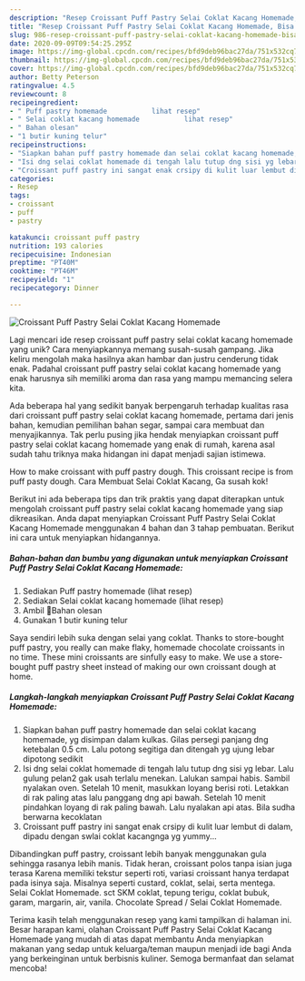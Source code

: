 ```yaml
---
description: "Resep Croissant Puff Pastry Selai Coklat Kacang Homemade, Bisa Manjain Lidah"
title: "Resep Croissant Puff Pastry Selai Coklat Kacang Homemade, Bisa Manjain Lidah"
slug: 986-resep-croissant-puff-pastry-selai-coklat-kacang-homemade-bisa-manjain-lidah
date: 2020-09-09T09:54:25.295Z
image: https://img-global.cpcdn.com/recipes/bfd9deb96bac27da/751x532cq70/croissant-puff-pastry-selai-coklat-kacang-homemade-foto-resep-utama.jpg
thumbnail: https://img-global.cpcdn.com/recipes/bfd9deb96bac27da/751x532cq70/croissant-puff-pastry-selai-coklat-kacang-homemade-foto-resep-utama.jpg
cover: https://img-global.cpcdn.com/recipes/bfd9deb96bac27da/751x532cq70/croissant-puff-pastry-selai-coklat-kacang-homemade-foto-resep-utama.jpg
author: Betty Peterson
ratingvalue: 4.5
reviewcount: 8
recipeingredient:
- " Puff pastry homemade           lihat resep"
- " Selai coklat kacang homemade           lihat resep"
- " Bahan olesan"
- "1 butir kuning telur"
recipeinstructions:
- "Siapkan bahan puff pastry homemade dan selai coklat kacang homemade, yg disimpan dalam kulkas. Gilas persegi panjang dng ketebalan 0.5 cm. Lalu potong segitiga dan ditengah yg ujung lebar dipotong sedikit"
- "Isi dng selai coklat homemade di tengah lalu tutup dng sisi yg lebar. Lalu gulung pelan2 gak usah terlalu menekan. Lalukan sampai habis. Sambil nyalakan oven. Setelah 10 menit, masukkan loyang berisi roti. Letakkan di rak paling atas lalu panggang dng api bawah. Setelah 10 menit pindahkan loyang di rak paling bawah. Lalu nyalakan api atas. Bila sudha berwarna kecoklatan"
- "Croissant puff pastry ini sangat enak crsipy di kulit luar lembut di dalam, dipadu dengan swlai coklat kacangnga yg yummy..."
categories:
- Resep
tags:
- croissant
- puff
- pastry

katakunci: croissant puff pastry 
nutrition: 193 calories
recipecuisine: Indonesian
preptime: "PT40M"
cooktime: "PT46M"
recipeyield: "1"
recipecategory: Dinner

---
```



![Croissant Puff Pastry Selai Coklat Kacang Homemade](https://img-global.cpcdn.com/recipes/bfd9deb96bac27da/751x532cq70/croissant-puff-pastry-selai-coklat-kacang-homemade-foto-resep-utama.jpg)

Lagi mencari ide resep croissant puff pastry selai coklat kacang homemade yang unik? Cara menyiapkannya memang susah-susah gampang. Jika keliru mengolah maka hasilnya akan hambar dan justru cenderung tidak enak. Padahal croissant puff pastry selai coklat kacang homemade yang enak harusnya sih memiliki aroma dan rasa yang mampu memancing selera kita.

Ada beberapa hal yang sedikit banyak berpengaruh terhadap kualitas rasa dari croissant puff pastry selai coklat kacang homemade, pertama dari jenis bahan, kemudian pemilihan bahan segar, sampai cara membuat dan menyajikannya. Tak perlu pusing jika hendak menyiapkan croissant puff pastry selai coklat kacang homemade yang enak di rumah, karena asal sudah tahu triknya maka hidangan ini dapat menjadi sajian istimewa.

How to make croissant with puff pastry dough. This croissant recipe is from puff pasty dough. Cara Membuat Selai Coklat Kacang, Ga susah kok!


Berikut ini ada beberapa tips dan trik praktis yang dapat diterapkan untuk mengolah croissant puff pastry selai coklat kacang homemade yang siap dikreasikan. Anda dapat menyiapkan Croissant Puff Pastry Selai Coklat Kacang Homemade menggunakan 4 bahan dan 3 tahap pembuatan. Berikut ini cara untuk menyiapkan hidangannya.

<!--inarticleads1-->

##### Bahan-bahan dan bumbu yang digunakan untuk menyiapkan Croissant Puff Pastry Selai Coklat Kacang Homemade:

1. Sediakan  Puff pastry homemade           (lihat resep)
1. Sediakan  Selai coklat kacang homemade           (lihat resep)
1. Ambil  🌿Bahan olesan
1. Gunakan 1 butir kuning telur


Saya sendiri lebih suka dengan selai yang coklat. Thanks to store-bought puff pastry, you really can make flaky, homemade chocolate croissants in no time. These mini croissants are sinfully easy to make. We use a store-bought puff pastry sheet instead of making our own croissant dough at home. 

<!--inarticleads2-->

##### Langkah-langkah menyiapkan Croissant Puff Pastry Selai Coklat Kacang Homemade:

1. Siapkan bahan puff pastry homemade dan selai coklat kacang homemade, yg disimpan dalam kulkas. Gilas persegi panjang dng ketebalan 0.5 cm. Lalu potong segitiga dan ditengah yg ujung lebar dipotong sedikit
1. Isi dng selai coklat homemade di tengah lalu tutup dng sisi yg lebar. Lalu gulung pelan2 gak usah terlalu menekan. Lalukan sampai habis. Sambil nyalakan oven. Setelah 10 menit, masukkan loyang berisi roti. Letakkan di rak paling atas lalu panggang dng api bawah. Setelah 10 menit pindahkan loyang di rak paling bawah. Lalu nyalakan api atas. Bila sudha berwarna kecoklatan
1. Croissant puff pastry ini sangat enak crsipy di kulit luar lembut di dalam, dipadu dengan swlai coklat kacangnga yg yummy...


Dibandingkan puff pastry, croissant lebih banyak menggunakan gula sehingga rasanya lebih manis. Tidak heran, croissant polos tanpa isian juga terasa Karena memiliki tekstur seperti roti, variasi croissant hanya terdapat pada isinya saja. Misalnya seperti custard, coklat, selai, serta mentega. Selai Coklat Homemade. sct SKM coklat, tepung terigu, coklat bubuk, garam, margarin, air, vanila. Chocolate Spread / Selai Coklat Homemade. 

Terima kasih telah menggunakan resep yang kami tampilkan di halaman ini. Besar harapan kami, olahan Croissant Puff Pastry Selai Coklat Kacang Homemade yang mudah di atas dapat membantu Anda menyiapkan makanan yang sedap untuk keluarga/teman maupun menjadi ide bagi Anda yang berkeinginan untuk berbisnis kuliner. Semoga bermanfaat dan selamat mencoba!
